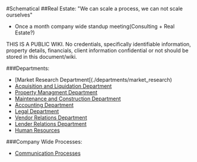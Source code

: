 #Schematical
##Real Estate:
"We can scale a process, we can not scale ourselves"


- Once a month company wide standup meeting(Consulting + Real Estate?)


THIS IS A PUBLIC WIKI. No credentials, specifically identifiable information, property details, financials, client information confidential or not should be stored in this document/wiki.


###Departments:
* [Market Research Department[(./departments/market_research) 
* [Acquisition and Liquidation Department](./departments/aqustion_and_liquidation)
* [Property Managment Department](./departments/property_managment)
* [Maintenance and Construction Department](./departments/maintenance_and_construction)
* [Accounting Department](./departments/accounting)
* [Legal Department](./departments/legal)
* [Vendor Relations Department](./departments/vendor_relations)
* [Lender Relations Department](./departments/lender_relations)
* [Human Resources](./departments/human_resources)


###Company Wide Processes:
* [Communication Processes](./company_processes)





























